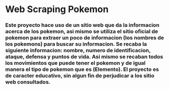 # Web Scraping Pokemon

### Este proyecto hace uso de un sitio web que da la informacion acerca de los pokemon, asi mismo se utiliza el sitio oficial de pokemon para extraer un poco de informacion (los nombres de los pokemons) para buscar su informacion. Se recaba la siguiente informacion: nombre, numero de identificacion, ataque, defensa y puntos de vida. Asi mismo se recaban todos los movimientos que puede tener el pokemon y de igual manera el tipo de pokemon que es (Elemento). El proyecto es de caracter educativo, sin algun fin de perjudicar a los sitio web consultados.

